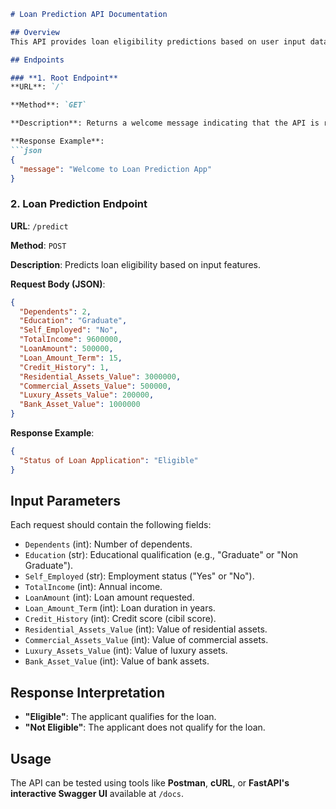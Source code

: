 ```markdown
# Loan Prediction API Documentation

## Overview
This API provides loan eligibility predictions based on user input data. It is built using FastAPI and leverages a machine learning model for classification.

## Endpoints

### **1. Root Endpoint**
**URL**: `/`

**Method**: `GET`

**Description**: Returns a welcome message indicating that the API is running.

**Response Example**:
```json
{
  "message": "Welcome to Loan Prediction App"
}
```

### **2. Loan Prediction Endpoint**
**URL**: `/predict`

**Method**: `POST`

**Description**: Predicts loan eligibility based on input features.

**Request Body (JSON)**:
```json
{
  "Dependents": 2,
  "Education": "Graduate",
  "Self_Employed": "No",
  "TotalIncome": 9600000,
  "LoanAmount": 500000,
  "Loan_Amount_Term": 15,
  "Credit_History": 1,
  "Residential_Assets_Value": 3000000,
  "Commercial_Assets_Value": 500000,
  "Luxury_Assets_Value": 200000,
  "Bank_Asset_Value": 1000000
}
```

**Response Example**:
```json
{
  "Status of Loan Application": "Eligible"
}
```

## Input Parameters
Each request should contain the following fields:
- `Dependents` (int): Number of dependents.
- `Education` (str): Educational qualification (e.g., "Graduate" or "Non Graduate").
- `Self_Employed` (str): Employment status ("Yes" or "No").
- `TotalIncome` (int): Annual income.
- `LoanAmount` (int): Loan amount requested.
- `Loan_Amount_Term` (int): Loan duration in years.
- `Credit_History` (int): Credit score (cibil score).
- `Residential_Assets_Value` (int): Value of residential assets.
- `Commercial_Assets_Value` (int): Value of commercial assets.
- `Luxury_Assets_Value` (int): Value of luxury assets.
- `Bank_Asset_Value` (int): Value of bank assets.

## Response Interpretation
- **"Eligible"**: The applicant qualifies for the loan.
- **"Not Eligible"**: The applicant does not qualify for the loan.


## Usage
The API can be tested using tools like **Postman**, **cURL**, or **FastAPI's interactive Swagger UI** available at `/docs`.

